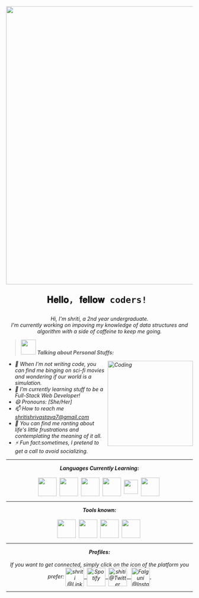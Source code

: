 <h1 align="center">
    <img src="https://img.freepik.com/premium-vector/colorful-banner-with-hands-working-computer-different-electronic-gadgets-devices-symbols-programming-software-development-program-coding_198278-4192.jpg?w=1380"width=750 />


    𝐇𝐞𝐥𝐥𝐨, 𝐟𝐞𝐥𝐥𝐨𝐰 coders! 
  </h1>
 <p align="center">
    <em>
      Hi, I'm shriti, a 2nd year undergraduate. <br>
     I'm currently working on impoving my knowledge of <b></b> data structures and algorithm</b> with a side of caffeine to keep me going.
  </p>
    
  > <img src="https://i.pinimg.com/originals/4c/23/63/4c236364db3543337354bc3acc1fe792.gif" width=40px /> **Talking about Personal Stuffs:**
<img align="right" alt="Coding" width="230" src="https://undo.io/media/uploads/files/Frustrated_programmer_qeR3D5O.gif">
 
  
  -   🔭  When I'm not writing code, you can find me binging on sci-fi movies and wondering if our world is a simulation.
  -   🌱 I’m currently learning stuff to be a Full-Stack Web Developer!
  -   😄 Pronouns: [She/Her]
  -   📫 How to reach me *shritishrivastava7@gmail.com*
  -   🙈 You can find me ranting about life's little frustrations and contemplating the meaning of it all. 
  -   ⚡ Fun fact:sometimes, I pretend to get a call to avoid socializing. 

  <hr>


<p align="center">
<i><b>Languages Currently Learning:</b></i> 
  <br><br>
  <img align="center" src="https://upload.wikimedia.org/wikipedia/commons/1/18/C_Programming_Language.svg" width="50px" />&nbsp;
  <img align="center" src="https://upload.wikimedia.org/wikipedia/commons/1/18/ISO_C%2B%2B_Logo.svg" width="50px" />&nbsp;
  <img align="center" src="https://cdn.iconscout.com/icon/premium/png-512-thumb/python-4296046-3563381.png?f=avif&w=256" width="50px" />&nbsp;
  <img align="center" src="https://upload.wikimedia.org/wikipedia/commons/6/61/HTML5_logo_and_wordmark.svg" width="50px" />&nbsp;
  <img align="center" src="https://upload.wikimedia.org/wikipedia/commons/d/d4/Javascript-shield.svg" width="38px" />&nbsp;
  <img align="center" src="https://www.vectorlogo.zone/logos/w3_css/w3_css-official.svg"width="50px"/>&nbsp;
</p>


<hr>

<p align="center">
<i><b>Tools known:</b></i> 
  <br><br>
  <img align="center" src="https://upload.wikimedia.org/wikipedia/commons/9/9a/Visual_Studio_Code_1.35_icon.svg" width="50px" />&nbsp;
  <img align="center" src="https://cdn.iconscout.com/icon/free/png-512/free-microsoft-word-1411849-1194338.png?f=avif&w=256" width="50px" />&nbsp;
  <img align="center" src="https://img.icons8.com/?size=512&id=l2inKCk0cukn&format=png" width="50px" />&nbsp;
  <img align="center" src="https://github.githubassets.com/images/modules/logos_page/GitHub-Mark.png" width="50px" />&nbsp;
</p>

<hr>

<p align = "center">
  <i><b>Profiles:</b></i><br><br>
 <i> If you want to get connected, simply click on the icon of the platform you prefer:</i>
  
  <a href="https://www.linkedin.com/in/shriti-shrivastava-4ba75b225">
    <img align="center" alt="shriti @LinkedIN" width="50px" src="https://img.icons8.com/?size=512&id=21088&format=png" />&nbsp;
  </a>
  
  <a href="https://open.spotify.com/user/31h4ggtfgwjg73lv6ykk7yl7wxsm?si=XiGvmyGjQZOjdl7LCdFKpA&utm_source=copy-link">
    <img align="center" alt="Spotify" width="50px" src="https://upload.wikimedia.org/wikipedia/commons/8/84/Spotify_icon.svg" />&nbsp;
  </a>
 
 
  <a href="https://twitter.com/whyshriti">
    <img align="center" alt="shiti@Twitter" width="50px" src="https://about.twitter.com/content/dam/about-twitter/en/brand-toolkit/brand-download-img-1.jpg.twimg.1920.jpg" /> &nbsp;
  </a>
  
  
  <a href="https://www.instagram.com/shriti.shrivastava">
    <img align="center" alt="Falguni @Instagram" width="50px" src="https://upload.wikimedia.org/wikipedia/commons/a/a5/Instagram_icon.png" />&nbsp;
  </a>
  
</p>

<hr>
